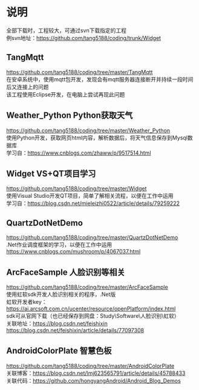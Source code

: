 # 说明

全部下载时，工程较大，可通过svn下载指定的工程 <br/>
例svn地址：https://github.com/tang5188/coding/trunk/Widget <br/>

## TangMqtt
  https://github.com/tang5188/coding/tree/master/TangMqtt <br/>
  在安卓系统中，使用mqtt包开发，发现会有mqtt服务器连接断开并持续一段时间后又连接上的问题 <br/>
  该工程使用Eclipse开发，在电脑上尝试再现此问题 <br/>

## Weather_Python Python获取天气
  https://github.com/tang5188/coding/tree/master/Weather_Python <br/>
  使用Python开发，获取网页html内容，解析数据后，将天气信息保存到Mysql数据库 <br/>
  学习自：https://www.cnblogs.com/zhaww/p/9517514.html <br/>

## Widget VS+QT项目学习
  https://github.com/tang5188/coding/tree/master/Widget <br/>
  使用Visual Studio开发QT项目，简单了解相关流程，以便在工作中运用 <br/>
  学习自：https://blog.csdn.net/mieleizhi0522/article/details/79259222 <br/>
  
## QuartzDotNetDemo
  https://github.com/tang5188/coding/tree/master/QuartzDotNetDemo <br/>
  .Net作业调度框架的学习，以便在工作中运用 <br/>
  https://www.cnblogs.com/mushroom/p/4067037.html <br/>

## ArcFaceSample 人脸识别等相关
  https://github.com/tang5188/coding/tree/master/ArcFaceSample <br/>
  使用虹软sdk开发人脸识别相关的程序，.Net版 <br/>
  虹软开发者key：https://ai.arcsoft.com.cn/ucenter/resource/openPlatform/index.html <br/>
  sdk可从官网下载（也已经保存到网盘：Study\Software\人脸识别\虹软） <br/>
  关联地址：https://blog.csdn.net/feishixin <br/>
    https://blog.csdn.net/feishixin/article/details/77097308 <br/>
  
## AndroidColorPlate 智慧色板
  https://github.com/tang5188/coding/tree/master/AndroidColorPlate <br/>
  关联博客：https://blog.csdn.net/lmj623565791/article/details/45788433 <br/>
  关联代码：https://github.com/hongyangAndroid/Android_Blog_Demos <br/>
  
  
